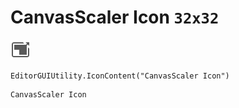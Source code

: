 # CanvasScaler Icon `32x32`
<img src="/img/CanvasScaler%20Icon.png" width=32 height=32>

``` CSharp
EditorGUIUtility.IconContent("CanvasScaler Icon")
```
```
CanvasScaler Icon
```
